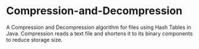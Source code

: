 # Compression-and-Decompression

A Compression and Decompression algorithm for files using Hash Tables in Java. Compression reads a text file and shortens it to its binary components to reduce storage size. 
